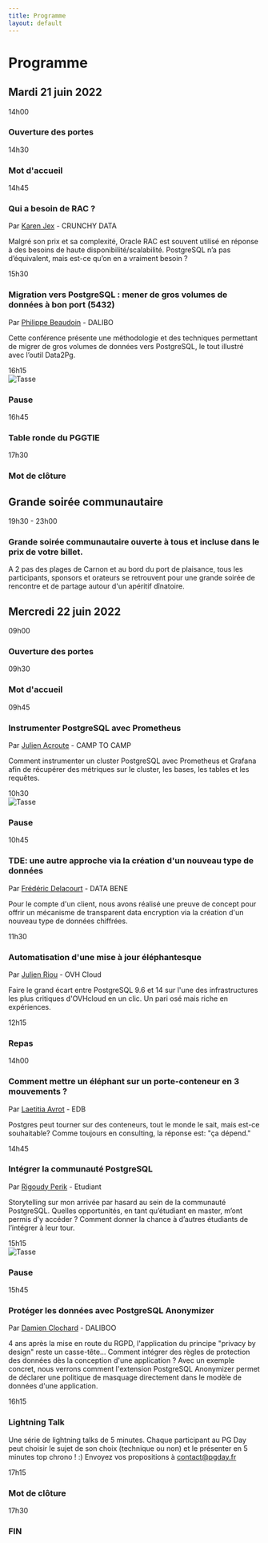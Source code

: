 ```yaml
---
title: Programme
layout: default
---
```


# Programme

## Mardi 21 juin 2022

<div class="schedule_bloc">
  <div class="schedule_time">14h00</div>
  <div class="schedule_break">
  <span class="glyphicon glyphicon-home" aria-hidden="true"></span>
  </div>
  <div class="schedule_desc">
  <h3>Ouverture des portes</h3>
  </div>
</div>

<div class="schedule_bloc">
  <div class="schedule_time">14h30</div>
  <div class="schedule_break">
  <span class="glyphicon glyphicon-bullhorn" aria-hidden="true"></span>
  </div>
  <div class="schedule_desc">
  <h3>Mot d'accueil</h3>
  </div>
</div>

<div class="schedule_bloc">
  <div class="schedule_time">14h45</div>
  <div class="schedule_speaker">
  <img src="img/orateurs/k_jex.jpg" class="img-thumbnail" alt="">
  </div>
  <div class="schedule_desc">
  <h3>Qui a besoin de RAC ?</h3>
  <p>Par <a href="orateurs#karen_jex" class="pg_speaker_name">Karen Jex</a> - CRUNCHY DATA</p>
  <p>
  Malgré son prix et sa complexité, Oracle RAC est souvent utilisé en réponse à des besoins de haute disponibilité/scalabilité. PostgreSQL n’a pas d’équivalent, mais est-ce qu’on en a vraiment besoin ?
  </p>
  <!--
  <p>
  <a href="#">
  <i class="fa fa-desktop" aria-hidden="true"></i>Support de la présentation
  </a>
  </p>
  <p>
  <a href="#">
  <i class="fa fa-youtube-play" aria-hidden="true"></i>Vidéo
  </a>
  </p>
  -->
  </div>
</div>

<div class="schedule_bloc">
  <div class="schedule_time">15h30</div>
  <div class="schedule_speaker">
  <img src="img/orateurs/p_beaudoin.jpg" class="img-thumbnail" alt="">
  </div>
  <div class="schedule_desc">
  <h3>Migration vers PostgreSQL : mener de gros volumes de données à bon port (5432)</h3>
  <p>Par <a href="orateurs#philippe_beaudoin" class="pg_speaker_name">Philippe Beaudoin</a> - DALIBO</p>
  <p>
  Cette conférence présente une méthodologie et des techniques permettant de migrer de gros volumes de données vers PostgreSQL, le tout illustré avec l’outil Data2Pg.
  </p>
  <!--
  <p>
  <a href="#">
  <i class="fa fa-desktop" aria-hidden="true"></i>Support de la présentation
  </a>
  </p>
  <p>
  <a href="#">
  <i class="fa fa-youtube-play" aria-hidden="true"></i>Vidéo
  </a>
  </p>
  -->
  </div>
</div>

<div class="schedule_bloc">
  <div class="schedule_time">16h15</div>
  <div class="schedule_break">
  <img src="img/pause.png" alt="Tasse" />
  </div>
  <div class="schedule_desc">
  <h3>Pause</h3>
  </div>
</div>

<div class="schedule_bloc">
  <div class="schedule_time">16h45</div>
  <div class="schedule_speaker">
  <img src="/img/2019_PGGTIE-etendu_table3.jpg" class="img-thumbnail" alt="">
  </div>
  <div class="schedule_desc">
  <h3>Table ronde du PGGTIE</h3>
  </div>
</div>

<div class="schedule_bloc">
  <div class="schedule_time">17h30</div>
  <div class="schedule_break">
  <span class="glyphicon glyphicon-bullhorn" aria-hidden="true"></span>
  </div>
  <div class="schedule_desc">
  <h3>Mot de clôture</h3>
  </div>
</div>


## Grande soirée communautaire

<div class="schedule_bloc">
  <div class="schedule_time">19h30 - 23h00</div>
  <div class="schedule_break">
  <span class="glyphicon glyphicon-glass" aria-hidden="true"></span>
  </div>
  <div class="schedule_desc">
  <h3>Grande soirée communautaire ouverte à tous et incluse dans le prix de votre billet.</h3>
  A 2 pas des plages de Carnon et au bord du port de plaisance, tous les participants, sponsors et orateurs se retrouvent pour une grande soirée de rencontre et de partage autour d'un apéritif dînatoire.
  </div>
</div>


## Mercredi 22 juin 2022

<div class="schedule_bloc">
  <div class="schedule_time">09h00</div>
  <div class="schedule_break">
  <span class="glyphicon glyphicon-home" aria-hidden="true"></span>
  </div>
  <div class="schedule_desc">
  <h3>Ouverture des portes</h3>
  </div>
</div>

<div class="schedule_bloc">
  <div class="schedule_time">09h30</div>
  <div class="schedule_break">
  <span class="glyphicon glyphicon-bullhorn" aria-hidden="true"></span>
  </div>
  <div class="schedule_desc">
  <h3>Mot d'accueil</h3>
  </div>
</div>

<div class="schedule_bloc">
  <div class="schedule_time">09h45</div>
  <div class="schedule_speaker">
  <img src="img/orateurs/j_acroute.jpg" class="img-thumbnail" alt="">
  </div>
  <div class="schedule_desc">
  <h3>Instrumenter PostgreSQL avec Prometheus</h3>
  <p>Par <a href="orateurs#julien_acroute" class="pg_speaker_name">Julien Acroute</a> - CAMP TO CAMP</p>
  <p>
  Comment instrumenter un cluster PostgreSQL avec Prometheus et Grafana afin de récupérer des métriques sur le cluster, les bases, les tables et les requêtes.
  </p>
  <!--
  <p>
  <a href="#">
  <i class="fa fa-desktop" aria-hidden="true"></i>Support de la présentation</a>
  </p>
  <p>
  <a href="#">
  <i class="fa fa-youtube-play" aria-hidden="true"></i>Vidéo
  </a>
  </p>
  -->
  </div>
</div>

<div class="schedule_bloc">
  <div class="schedule_time">10h30</div>
  <div class="schedule_break">
  <img src="img/pause.png" alt="Tasse">
  </div>
  <div class="schedule_desc">
  <h3>Pause</h3>
  </div>
</div>

<div class="schedule_bloc">
  <div class="schedule_time">10h45</div>
  <div class="schedule_speaker">
  <img src="img/orateurs/f_delacourt.jpg" class="img-thumbnail" alt="">
  </div>
  <div class="schedule_desc">
  <h3>TDE: une autre approche via la création d'un nouveau type de données</h3>
  <p>Par <a href="orateurs#frederic_delacourt" class="pg_speaker_name">Frédéric Delacourt</a> - DATA BENE</p>
  <p>
  Pour le compte d'un client, nous avons réalisé une preuve de concept pour offrir un mécanisme de transparent data encryption via la création d'un nouveau type de données chiffrées.
  </p>
  <!--
  <p>
  <a href="#">
  <i class="fa fa-desktop" aria-hidden="true"></i>Support de la présentation</a>
  </p>
  <p>
  <a href="#">
  <i class="fa fa-youtube-play" aria-hidden="true"></i>Vidéo
  </a>
  </p>
  -->
  </div>
</div>

<div class="schedule_bloc">
  <div class="schedule_time">11h30</div>
  <div class="schedule_speaker">
  <img src="img/orateurs/j_riou.jpg" class="img-thumbnail" alt="">
  </div>
  <div class="schedule_desc">
  <h3>Automatisation d'une mise à jour éléphantesque</h3>
  <p>Par <a href="orateurs#julien_riou" class="pg_speaker_name">Julien Riou</a> - OVH Cloud</p>
  <p>
  Faire le grand écart entre PostgreSQL 9.6 et 14 sur l'une des infrastructures les plus critiques d'OVHcloud en un clic. Un pari osé mais riche en expériences.
  </p>
  <!--
  <p>
  <a href="#">
  <i class="fa fa-desktop" aria-hidden="true"></i>Support de la présentation</a>
  </p>
  <p>
  <a href="#">
  <i class="fa fa-youtube-play" aria-hidden="true"></i>Vidéo
  </a>
  </p>
  -->
  </div>
</div>

<div class="schedule_bloc">
  <div class="schedule_time">12h15</div>
  <div class="schedule_break">
  <span class="glyphicon glyphicon-cutlery" aria-hidden="true"></span>
  </div>
  <div class="schedule_desc">
  <h3>Repas</h3>
  </div>
</div>

<div class="schedule_bloc">
  <div class="schedule_time">14h00</div>
  <div class="schedule_speaker">
  <img src="img/orateurs/l_avrot.jpg" class="img-thumbnail" alt="">
  </div>
  <div class="schedule_desc">
  <h3>Comment mettre un éléphant sur un porte-conteneur en 3 mouvements ?</h3>
  <p>Par <a href="orateurs#laetitia_avrot" class="pg_speaker_name">Laetitia Avrot</a> - EDB</p>
  <p>
  Postgres peut tourner sur des conteneurs, tout le monde le sait, mais est-ce souhaitable?  Comme toujours en consulting, la réponse est: "ça dépend."
  </p>
  <!--
  <p>
  <a href="#">
  <i class="fa fa-desktop" aria-hidden="true"></i>Support de la présentation
  </a>
  </p>
  <p>
  <a href="#">
  <i class="fa fa-youtube-play" aria-hidden="true"></i>Vidéo</a>
  </p>
  -->
  </div>
</div>

<div class="schedule_bloc">
  <div class="schedule_time">14h45</div>
  <div class="schedule_speaker">
  <img src="img/orateurs/r_perik.png" class="img-thumbnail" alt="">
  </div>
  <div class="schedule_desc">
  <h3>Intégrer la communauté PostgreSQL</h3>
  <p>Par <a href="orateurs#rigoudy_perik" class="pg_speaker_name">Rigoudy Perik</a> - Etudiant
  </p>
  <p>
  Storytelling sur mon arrivée par hasard au sein de la communauté PostgreSQL. Quelles opportunités, en tant qu’étudiant en master, m’ont permis d’y accéder ? Comment donner la chance à d’autres étudiants de l’intégrer à leur tour.
  </p>
  <!--
  <p>
  <a href="#">
  <i class="fa fa-desktop" aria-hidden="true"></i>Support de la présentation
  </a>
  </p>
  <p>
  <a href="#">
  <i class="fa fa-youtube-play" aria-hidden="true"></i>Vidéo
  </a>
  </p>
  -->
  </div>
</div>

<div class="schedule_bloc">
  <div class="schedule_time">15h15</div>
  <div class="schedule_break">
  <img src="img/pause.png" alt="Tasse">
  </div>
  <div class="schedule_desc">
  <h3>Pause</h3>
  </div>
</div>

<div class="schedule_bloc">
  <div class="schedule_time">15h45</div>
  <div class="schedule_speaker">
  <img src="img/orateurs/d_clochard.jpg" class="img-thumbnail" alt="">
  </div>
  <div class="schedule_desc">
  <h3>Protéger les données avec PostgreSQL Anonymizer</h3>
  <p>Par <a href="orateurs#damien_clochard" class="pg_speaker_name">Damien Clochard</a> - DALIBOO </p>
  <p>
  4 ans après la mise en route du RGPD, l'application du principe "privacy by design" reste un casse-tête... Comment intégrer des règles de protection des données dès la conception d'une application ? Avec un exemple concret, nous verrons comment l'extension PostgreSQL Anonymizer permet de déclarer une politique de masquage directement dans le modèle de données d'une application. 
  </p>
  <!--
  <p>
  <a href="#">
  <i class="fa fa-desktop" aria-hidden="true"></i>Support de la présentation
  </a>
  </p>
  <p>
  <a href="#">
  <i class="fa fa-youtube-play" aria-hidden="true"></i>Vidéo
  </a>
  </p>
  -->
  </div>
</div>

<div class="schedule_bloc">
  <div class="schedule_time">16h15</div>
  <div class="schedule_break">
  <span class="glyphicon glyphicon-bullhorn" aria-hidden="true"></span>
  </div>
  <div class="schedule_desc">
  <h3>Lightning Talk</h3>
  <p>
    Une série de lightning talks de 5 minutes. Chaque participant au PG Day peut choisir le sujet de son choix (technique ou non) et le présenter en 5 minutes top chrono ! :)
    Envoyez vos propositions à <a href="mailto:contact@pgday.fr">contact@pgday.fr</a>
  </p>
  </div>
</div>

<div class="schedule_bloc">
  <div class="schedule_time">17h15</div>
  <div class="schedule_break">
  <span class="glyphicon glyphicon-bullhorn" aria-hidden="true"></span>
  </div>
  <div class="schedule_desc">
  <h3>Mot de clôture</h3>
  </div>
</div>

<div class="schedule_bloc">
  <div class="schedule_time">17h30</div>
  <div class="schedule_desc">
  <h3>FIN</h3>
  </div>
</div>
